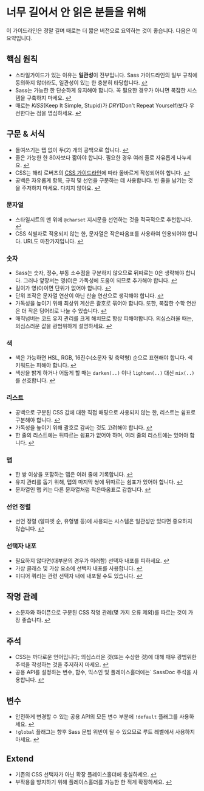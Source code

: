 
# 너무 길어서 안 읽은 분들을 위해

이 가이드라인은 정말 길며 때로는 더 짧은 버전으로 요약하는 것이 좋습니다. 다음은 이 요약입니다.

## 핵심 원칙

- 스타일가이드가 있는 이유는 **일관성**이 전부입니다. Sass 가이드라인의 일부 규칙에 동의하지 않더라도, 일관성이 있는 한 충분히 타당합니다. [↩](#section-5)
- Sass는 가능한 한 단순하게 유지해야 합니다. 꼭 필요한 경우가 아니면 복잡한 시스템을 구축하지 마세요. [↩](#section-7)
- 때로는 _KISS_(Keep It Simple, Stupid)가 _DRY_(Don't Repeat Yourself)보다 우선한다는 점을 명심하세요. [↩](#section-7)

## 구문 & 서식

- 들여쓰기는 탭 없이 두(2) 개의 공백으로 합니다. [↩](#section-9)
- 줄은 가능한 한 80자보다 짧아야 합니다. 필요한 경우 여러 줄로 자유롭게 나누세요. [↩](#section-9)
- CSS는 해리 로버츠의 [CSS 가이드라인](https://cssguidelin.es)에 따라 올바르게 작성되어야 합니다. [↩](#section-9)
- 공백은 자유롭게 항목, 규칙 및 선언을 구분하는 데 사용합니다. 빈 줄을 남기는 것을 주저하지 마세요. 다치지 않아요. [↩](#section-9)

### 문자열

- 스타일시트의 맨 위에 `@charset` 지시문을 선언하는 것을 적극적으로 추천합니다. [↩](#section-11)
- CSS 식별자로 적용되지 않는 한, 문자열은 작은따옴표를 사용하여 인용되어야 합니다. URL도 마찬가지입니다. [↩](#css--)

### 숫자

- Sass는 숫자, 정수, 부동 소수점을 구분하지 않으므로 뒤따르는 0은 생략해야 합니다. 그러나 앞장서는 영(0)은 가독성에 도움이 되므로 추가해야 합니다. [↩](#section-15)
- 길이가 영(0)이면 단위가 없어야 합니다. [↩](#section-16)
- 단위 조작은 문자열 연산이 아닌 산술 연산으로 생각해야 합니다. [↩](#section-16)
- 가독성을 높이기 위해 최상위 계산은 괄호로 묶어야 합니다. 또한, 복잡한 수학 연산은 더 작은 덩어리로 나눌 수 있습니다. [↩](#section-17)
- 매직넘버는 코드 유지 관리를 크게 해치므로 항상 피해야합니다. 의심스러울 때는, 의심스러운 값을 광범위하게 설명하세요. [↩](#section-18)

### 색

- 색은 가능하면 HSL, RGB, 16진수(소문자 및 축약형) 순으로 표현해야 합니다. 색 키워드는 피해야 합니다. [↩](#section-20)
- 색상을 밝게 하거나 어둡게 할 때는 `darken(..)` 이나 `lighten(..)` 대신 `mix(..)`를 선호합니다. [↩](#section-22)

### 리스트

- 공백으로 구분된 CSS 값에 대한 직접 매핑으로 사용되지 않는 한, 리스트는 쉼표로 구분해야 합니다. [↩](#section-23)
- 가독성을 높이기 위해 괄호로 감싸는 것도 고려해야 합니다. [↩](#section-23)
- 한 줄의 리스트에는 뒤따르는 쉼표가 없어야 하며, 여러 줄의 리스트에는 있어야 합니다. [↩](#section-23)

### 맵

- 한 쌍 이상을 포함하는 맵은 여러 줄에 기록합니다. [↩](#section-24)
- 유지 관리를 돕기 위해, 맵의 마지막 쌍에 뒤따르는 쉼표가 있어야 합니다. [↩](#section-24)
- 문자열인 맵 키는 다른 문자열처럼 작은따옴표로 감쌉니다. [↩](#section-24)

### 선언 정렬

- 선언 정렬 (알파벳 순, 유형별 등)에 사용되는 시스템은 일관성만 있다면 중요하지 않습니다. [↩](#section-25)

### 선택자 내포

- 필요하지 않다면(대부분의 경우가 이러함) 선택자 내포를 피하세요. [↩](#nesting)
- 가상 클래스 및 가상 요소에 선택자 내포를 사용합니다. [↩](#nesting)
- 미디어 쿼리는 관련 선택자 내에 내포될 수도 있습니다. [↩](#nesting)

## 작명 관례

- 소문자와 하이픈으로 구분된 CSS 작명 관례(몇 가지 오류 제외)를 따르는 것이 가장 좋습니다. [↩](#section-28)

## 주석

- CSS는 까다로운 언어입니다; 의심스러운 것(또는 수상한 것)에 대해 매우 광범위한 주석을 작성하는 것을 주저하지 마세요. [↩](#section-31)
- 공용 API를 설정하는 변수, 함수, 믹스인 및 플레이스홀더에는` SassDoc 주석을 사용합니다. [↩](#section-33)

## 변수

- 안전하게 변경할 수 있는 공용 API의 모든 변수 부분에 `!default` 플래그를 사용하세요. [↩](#default-)
- `!global` 플래그는 향후 Sass 문법 위반이 될 수 있으므로 루트 레벨에서 사용하지 마세요. [↩](#global-)

## Extend

- 기존의 CSS 선택자가 아닌 확장 플레이스홀더에 충실하세요. [↩](#extend)
- 부작용을 방지하기 위해 플레이스홀더를 가능한 한 적게 확장하세요. [↩](#extend)
